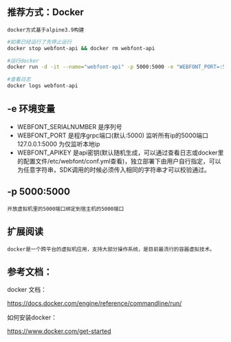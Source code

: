 
## 推荐方式：Docker
    docker方式基于alpine3.9构建
``` sh
#如果已经运行了先停止运行
docker stop webfont-api && docker rm webfont-api

#运行docker 
docker run -d -it --name="webfont-api" -p 5000:5000 -e "WEBFONT_PORT=:5000" -e "WEBFONT_SERIALNUMBER=a9bd9453-99f7-5b91-9e81-5864d7732a05" -e "WEBFONT_APIKEY=123456" registry.cn-hangzhou.aliyuncs.com/webfont/webfont-api:v1.0.35

#查看日志
docker logs webfont-api
```
## -e 环境变量
-  WEBFONT_SERIALNUMBER 是序列号
-  WEBFONT_PORT 是程序grpc端口(默认:5000) 监听所有ip的5000端口 127.0.0.1:5000 为仅监听本地ip
-  WEBFONT_APIKEY 是api密钥(默认随机生成，可以通过查看日志或docker里的配置文件/etc/webfont/conf.yml查看)，独立部署下由用户自行指定，可以为任意字符串，SDK调用的时候必须传入相同的字符串才可以校验通过。 

## -p 5000:5000
    开放虚拟机里的5000端口绑定到宿主机的5000端口

## 扩展阅读
    docker是一个跨平台的虚拟机应用，支持大部分操作系统，是目前最流行的容器虚拟技术。
## 参考文档： 
docker 文档：

https://docs.docker.com/engine/reference/commandline/run/

如何安装docker：

https://www.docker.com/get-started
